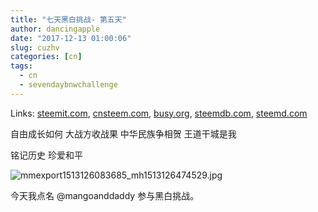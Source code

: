 ```yaml
---
title: "七天黑白挑战- 第五天"
author: dancingapple
date: "2017-12-13 01:00:06"
slug: cuzhv
categories: [cn]
tags: 
  - cn
  - sevendaybnwchallenge
---
```


Links: [steemit.com](https://steemit.com/cn/@dancingapple/cuzhv), [cnsteem.com](https://cnsteem.com/cn/@dancingapple/cuzhv), [busy.org](https://busy.org/cn/@dancingapple/cuzhv), [steemdb.com](https://steemdb.com/cn/@dancingapple/cuzhv), [steemd.com](https://steemd.com/cn/@dancingapple/cuzhv)

自由成长如何
大战方收战果
中华民族争相贺
王道干城是我

铭记历史
珍爱和平

![mmexport1513126083685_mh1513126474529.jpg](https://steemitimages.com/DQmPfmu2SJSM6HFxoDDTZvcKWybzvuoQrXn7YsV5tJMEMKy/mmexport1513126083685_mh1513126474529.jpg)

今天我点名 @mangoanddaddy 参与黑白挑战。
